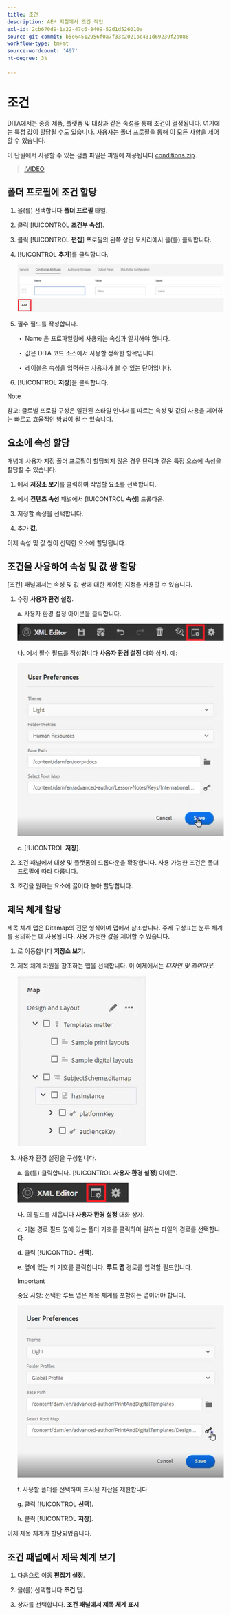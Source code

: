 ```yaml
---
title: 조건
description: AEM 지침에서 조건 작업
exl-id: 2cb670d9-1a22-47c6-8409-52d1d526010a
source-git-commit: b5e64512956f0a7f33c2021bc431d69239f2a088
workflow-type: tm+mt
source-wordcount: '497'
ht-degree: 3%

---
```


# 조건

DITA에서는 종종 제품, 플랫폼 및 대상과 같은 속성을 통해 조건이 결정됩니다. 여기에는 특정 값이 할당될 수도 있습니다. 사용자는 폴더 프로필을 통해 이 모든 사항을 제어할 수 있습니다.

이 단원에서 사용할 수 있는 샘플 파일은 파일에 제공됩니다 [conditions.zip](assets/conditions.zip).

>[!VIDEO](https://video.tv.adobe.com/v/342755)

## 폴더 프로필에 조건 할당

1. 을(를) 선택합니다 **폴더 프로필** 타일.

2. 클릭 [!UICONTROL **조건부 속성**].

3. 클릭 [!UICONTROL **편집**] 프로필의 왼쪽 상단 모서리에서 을(를) 클릭합니다.

4. [!UICONTROL **추가**]&#x200B;를 클릭합니다.

   ![폴더 프로필의 조건](images/lesson-13/add-name.png)

5. 필수 필드를 작성합니다.

   ・ Name 은 프로파일링에 사용되는 속성과 일치해야 합니다.

   ・ 값은 DITA 코드 소스에서 사용할 정확한 항목입니다.

   ・ 레이블은 속성을 입력하는 사용자가 볼 수 있는 단어입니다.

6. [!UICONTROL **저장**]&#x200B;을 클릭합니다.

>[!NOTE]
>
>참고: 글로벌 프로필 구성은 일관된 스타일 안내서를 따르는 속성 및 값의 사용을 제어하는 빠르고 효율적인 방법이 될 수 있습니다.

## 요소에 속성 할당

개념에 사용자 지정 폴더 프로필이 할당되지 않은 경우 단락과 같은 특정 요소에 속성을 할당할 수 있습니다.

1. 에서 **저장소 보기**&#x200B;를 클릭하여 작업할 요소를 선택합니다.

2. 에서 **컨텐츠 속성** 패널에서 [!UICONTROL **속성**] 드롭다운.

3. 지정할 속성을 선택합니다.

4. 추가 **값**.

이제 속성 및 값 쌍이 선택한 요소에 할당됩니다.

## 조건을 사용하여 속성 및 값 쌍 할당

[조건] 패널에서는 속성 및 값 쌍에 대한 제어된 지정을 사용할 수 있습니다.

1. 수정 **사용자 환경 설정**.

   a. 사용자 환경 설정 아이콘을 클릭합니다.

   ![사용자 환경 설정 아이콘](images/lesson-13/user-prefs-icon.png)

   나. 에서 필수 필드를 작성합니다 **사용자 환경 설정** 대화 상자. 예:

   ![사용자 환경 설정](images/lesson-13/user-preferences.png)

   c. [!UICONTROL **저장**].

2. 조건 패널에서 대상 및 플랫폼의 드롭다운을 확장합니다. 사용 가능한 조건은 폴더 프로필에 따라 다릅니다.

3. 조건을 원하는 요소에 끌어다 놓아 할당합니다.

## 제목 체계 할당

제목 체계 맵은 Ditamap의 전문 형식이며 맵에서 참조합니다. 주제 구성표는 분류 체계를 정의하는 데 사용됩니다. 사용 가능한 값을 제어할 수 있습니다.

1. 로 이동합니다 **저장소 보기**.

2. 제목 체계 차원을 참조하는 맵을 선택합니다. 이 예제에서는 _디자인 및 레이아웃_.

   ![사용자 환경 설정](images/lesson-13/subject-scheme-map.png)

3. 사용자 환경 설정을 구성합니다.

   a. 을(를) 클릭합니다. [!UICONTROL **사용자 환경 설정**] 아이콘.

   ![사용자 환경 설정](images/lesson-13/user-prefs-icon-2.png)

   나. 의 필드를 채웁니다 **사용자 환경 설정** 대화 상자.

   c. 기본 경로 필드 옆에 있는 폴더 기호를 클릭하여 원하는 파일의 경로를 선택합니다.

   d. 클릭 [!UICONTROL **선택**].

   e. 옆에 있는 키 기호를 클릭합니다. **루트 맵** 경로를 입력할 필드입니다.

   >[!IMPORTANT]
   >
   >중요 사항: 선택한 루트 맵은 제목 체계를 포함하는 맵이어야 합니다.


   ![사용자 환경 설정](images/lesson-13/user-preferences-2.png)

   f. 사용할 폴더를 선택하여 표시된 자산을 제한합니다.

   g. 클릭 [!UICONTROL **선택**].

   h. 클릭 [!UICONTROL **저장**].

이제 제목 체계가 할당되었습니다.

## 조건 패널에서 제목 체계 보기

1. 다음으로 이동 **편집기 설정**.

2. 을(를) 선택합니다 **조건** 탭.

3. 상자를 선택합니다. **조건 패널에서 제목 체계 표시**
